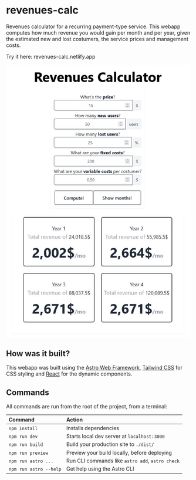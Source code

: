 # revenues-calc
Revenues calculator for a recurring payment-type service. 
This webapp computes how much revenue you would gain per month and per year, given the estimated new and lost costumers, the service prices and management costs.

Try it here:
revenues-calc.netlify.app

![preview](preview.jpg)

## How was it built?
This webapp was built using the [Astro Web Framework](https://astro.build/), [Tailwind CSS](https://tailwindcss.com/) for CSS styling and [React](https://react.dev/) for the dynamic components. 

## Commands

All commands are run from the root of the project, from a terminal:

| Command                | Action                                           |
| :--------------------- | :----------------------------------------------- |
| `npm install`          | Installs dependencies                            |
| `npm run dev`          | Starts local dev server at `localhost:3000`      |
| `npm run build`        | Build your production site to `./dist/`          |
| `npm run preview`      | Preview your build locally, before deploying     |
| `npm run astro ...`    | Run CLI commands like `astro add`, `astro check` |
| `npm run astro --help` | Get help using the Astro CLI                     |

